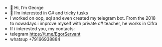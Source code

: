 - 👋 Hi, I’m George
- 👀 I’m interested in C# and tricky tusks
- I worked on oop, sql and even created my telegram bot. From the 2018 to nowadays i improve myself with private c# teacher, he works in Cifra
- If i interested you, my contacts:
- telegram https://t.me/EgorServant
- whatsup +79166938884
<!---
DivineDemonKing/DivineDemonKing is a ✨ special ✨ repository because its `README.md` (this file) appears on your GitHub profile.
You can click the Preview link to take a look at your changes.
--->
